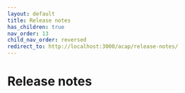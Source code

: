 ```yaml
---
layout: default
title: Release notes
has_children: true
nav_order: 13
child_nav_order: reversed
redirect_to: http://localhost:3000/acap/release-notes/
---
```


# Release notes
